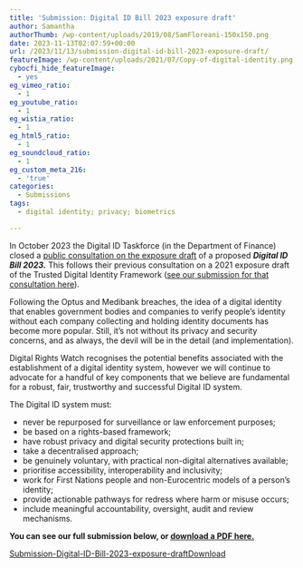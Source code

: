 ```yaml
---
title: 'Submission: Digital ID Bill 2023 exposure draft'
author: Samantha
authorThumb: /wp-content/uploads/2019/08/SamFloreani-150x150.png
date: 2023-11-13T02:07:59+00:00
url: /2023/11/13/submission-digital-id-bill-2023-exposure-draft/
featureImage: /wp-content/uploads/2021/07/Copy-of-digital-identity.png
cybocfi_hide_featureImage:
  - yes
eg_vimeo_ratio:
  - 1
eg_youtube_ratio:
  - 1
eg_wistia_ratio:
  - 1
eg_html5_ratio:
  - 1
eg_soundcloud_ratio:
  - 1
eg_custom_meta_216:
  - 'true'
categories:
  - Submissions
tags:
  - digital identity; privacy; biometrics

---
```

In October 2023 the Digital ID Taskforce (in the Department of Finance) closed a <span style="text-decoration: underline;"><a href="https://www.finance.gov.au/about-us/news/2023/digital-identity-bill-2023-consultation" target="_blank" rel="noreferrer noopener">public consultation on the exposure draft</a></span> of a proposed **_Digital ID Bill 2023._** This follows their previous consultation on a 2021 exposure draft of the Trusted Digital Identity Framework (<span style="text-decoration: underline;"><a href="https://digitalrightswatch.org.au/2021/10/28/submission-digital-identity-exposure-draft/" target="_blank" rel="noreferrer noopener">see our submission for that consultation here</a></span>). 

Following the Optus and Medibank breaches, the idea of a digital identity that enables government bodies and companies to verify people&#8217;s identity without each company collecting and holding identity documents has become more popular. Still, it&#8217;s not without its privacy and security concerns, and as always, the devil will be in the detail (and implementation).

Digital Rights Watch recognises the potential benefits associated with the establishment of a digital identity system, however we will continue to advocate for a handful of key components that we believe are fundamental for a robust, fair, trustworthy and successful Digital ID system.

The Digital ID system must:

  * never be repurposed for surveillance or law enforcement purposes;
  * be based on a rights-based framework;
  * have robust privacy and digital security protections built in;
  * take a decentralised approach;
  * be genuinely voluntary, with practical non-digital alternatives available;
  * prioritise accessibility, interoperability and inclusivity;
  * work for First Nations people and non-Eurocentric models of a person’s identity;
  * provide actionable pathways for redress where harm or misuse occurs;
  * include meaningful accountability, oversight, audit and review mechanisms.

**You can see our full submission below, or <span style="text-decoration: underline;"><a href="/wp-content/uploads/2023/11/Submission-Digital-ID-Bill-2023-exposure-draft.pdf" target="_blank" rel="noreferrer noopener">download a PDF here.</a></span>**

<div data-wp-interactive="" class="wp-block-file">
  <a id="wp-block-file--media-93829f2e-cf85-47fd-b09b-bb0818547833" href="/wp-content/uploads/2023/11/Submission-Digital-ID-Bill-2023-exposure-draft.pdf">Submission-Digital-ID-Bill-2023-exposure-draft</a><a href="/wp-content/uploads/2023/11/Submission-Digital-ID-Bill-2023-exposure-draft.pdf" class="wp-block-file__button wp-element-button" download aria-describedby="wp-block-file--media-93829f2e-cf85-47fd-b09b-bb0818547833">Download</a>
</div>